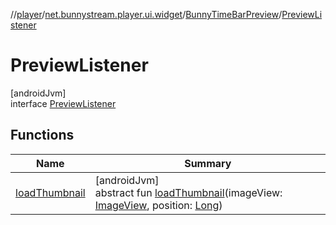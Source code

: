//[player](../../../../index.md)/[net.bunnystream.player.ui.widget](../../index.md)/[BunnyTimeBarPreview](../index.md)/[PreviewListener](index.md)

# PreviewListener

[androidJvm]\
interface [PreviewListener](index.md)

## Functions

| Name | Summary |
|---|---|
| [loadThumbnail](load-thumbnail.md) | [androidJvm]<br>abstract fun [loadThumbnail](load-thumbnail.md)(imageView: [ImageView](https://developer.android.com/reference/kotlin/android/widget/ImageView.html), position: [Long](https://kotlinlang.org/api/latest/jvm/stdlib/kotlin/-long/index.html)) |
